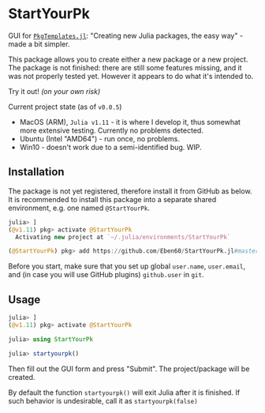 # StartYourPk

GUI for [`PkgTemplates.jl`](https://github.com/JuliaCI/PkgTemplates.jl): "Creating new Julia packages, the easy way" - made a bit simpler.

This package allows you to create either a new package or a new project. The package is not finished: there are still some features missing, and it was not properly tested yet. However it appears to do what it's intended to. 

Try it out! _(on your own risk)_

Current project state (as of `v0.0.5`)
- MacOS (ARM), `Julia v1.11` - it is where I develop it, thus somewhat more extensive testing. Currently no problems detected.
- Ubuntu (Intel "AMD64") - run once, no problems.
- Win10 - doesn't work due to a semi-identified bug. WIP.

## Installation

The package is not yet registered, therefore install it from GitHub as below. It is recommended to install this package into a separate shared environment, e.g. one named `@StartYourPk`. 

```julia
julia> ]
(@v1.11) pkg> activate @StartYourPk
  Activating new project at `~/.julia/environments/StartYourPk`

(@StartYourPk) pkg> add https://github.com/Eben60/StartYourPk.jl#master
```

Before you start, make sure that you set up global `user.name`, `user.email`, and (in case you will use GitHub plugins) `github.user` in `git`.

## Usage

```julia
julia> ]
(@v1.11) pkg> activate @StartYourPk

julia> using StartYourPk

julia> startyourpk()
```

Then fill out the GUI form and press "Submit". The project/package will be created. 

By default the function `startyourpk()` will exit Julia after it is finished. If such behavior is undesirable, call it as `startyourpk(false)`

